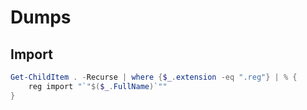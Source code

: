# Dumps

## Import

```PowerShell
Get-ChildItem . -Recurse | where {$_.extension -eq ".reg"} | % {
    reg import "`"$($_.FullName)`""
}
```
